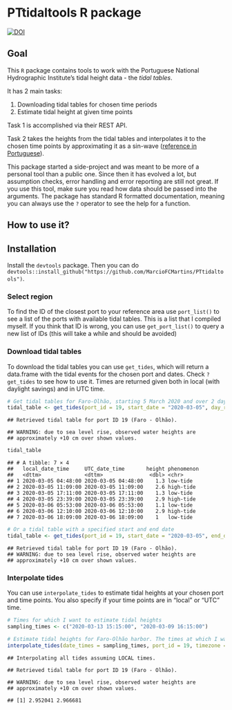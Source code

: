 PTtidaltools R package
================

[![DOI](https://zenodo.org/badge/DOI/10.5281/zenodo.4562490.svg)](https://doi.org/10.5281/zenodo.4562490)

## Goal

This `R` package contains tools to work with the Portuguese National
Hydrographic Institute’s tidal height data - the *tidal tables*.

It has 2 main tasks:

1.  Downloading tidal tables for chosen time periods
2.  Estimate tidal height at given time points

Task 1 is accomplished via their REST API.

Task 2 takes the heights from the tidal tables and interpolates it to
the chosen time points by approximating it as a sin-wave ([reference in
Portuguese](https://www.hidrografico.pt/recursos/tabmares/2021/TabelaMares_Capitulo1_Generalidades_2021.pdf)).

This package started a side-project and was meant to be more of a
personal tool than a public one. Since then it has evolved a lot, but
assumption checks, error handling and error reporting are still not
great. If you use this tool, make sure you read how data should be
passed into the arguments. The package has standard R formatted
documentation, meaning you can always use the `?` operator to see the
help for a function.

## How to use it?

## Installation

Install the `devtools` package. Then you can do
`devtools::install_github("https://github.com/MarcioFCMartins/PTtidaltools")`.

### Select region

To find the ID of the closest port to your reference area use
`port_list()` to see a list of the ports with available tidal tables.
This is a list that I compiled myself. If you think that ID is wrong,
you can use `get_port_list()` to query a new list of IDs (this will take
a while and should be avoided)

### Download tidal tables

To download the tidal tables you can use `get_tides`, which will return
a data.frame with the tidal events for the chosen port and dates. Check
`?get_tides` to see how to use it. Times are returned given both in
local (with daylight savings) and in UTC time.

``` r
# Get tidal tables for Faro-Olhão, starting 5 March 2020 and over 2 days
tidal_table <- get_tides(port_id = 19, start_date = "2020-03-05", day_range = 2)
```

    ## Retrieved tidal table for port ID 19 (Faro - Olhão).

    ## WARNING: due to sea level rise, observed water heights are
    ## approximately +10 cm over shown values.

``` r
tidal_table
```

    ## # A tibble: 7 × 4
    ##   local_date_time     UTC_date_time       height phenomenon
    ##   <dttm>              <dttm>               <dbl> <chr>     
    ## 1 2020-03-05 04:48:00 2020-03-05 04:48:00    1.3 low-tide  
    ## 2 2020-03-05 11:09:00 2020-03-05 11:09:00    2.6 high-tide 
    ## 3 2020-03-05 17:11:00 2020-03-05 17:11:00    1.3 low-tide  
    ## 4 2020-03-05 23:39:00 2020-03-05 23:39:00    2.9 high-tide 
    ## 5 2020-03-06 05:53:00 2020-03-06 05:53:00    1.1 low-tide  
    ## 6 2020-03-06 12:10:00 2020-03-06 12:10:00    2.9 high-tide 
    ## 7 2020-03-06 18:09:00 2020-03-06 18:09:00    1   low-tide

``` r
# Or a tidal table with a specified start and end date
tidal_table <- get_tides(port_id = 19, start_date = "2020-03-05", end_date = "2020-03-07")
```

    ## Retrieved tidal table for port ID 19 (Faro - Olhão).
    ## WARNING: due to sea level rise, observed water heights are
    ## approximately +10 cm over shown values.

### Interpolate tides

You can use `interpolate_tides` to estimate tidal heights at your chosen
port and time points. You also specify if your time points are in
“local” or “UTC” time.

``` r
# Times for which I want to estimate tidal heights
sampling_times <- c("2020-03-13 15:15:00", "2020-03-09 16:15:00")

# Estimate tidal heights for Faro-Olhão harbor. The times at which I want to interpolate are in local time
interpolate_tides(date_times = sampling_times, port_id = 19, timezone = "local")
```

    ## Interpolating all tides assuming LOCAL times.

    ## Retrieved tidal table for port ID 19 (Faro - Olhão).

    ## WARNING: due to sea level rise, observed water heights are
    ## approximately +10 cm over shown values.

    ## [1] 2.952041 2.966681
